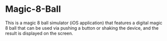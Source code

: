 # Magic-8-Ball
This is a magic 8 ball simulator (iOS application) that features a digital magic 8 ball that can be used via pushing a button or shaking the device, and the result is displayed on the screen.
